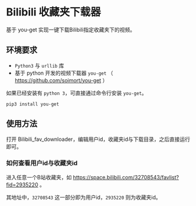 # Bilibili 收藏夹下载器

基于 you-get 实现一键下载Bilibili指定收藏夹下的视频。

## 环境要求

- `Python3` 与 `urllib` 库
- 基于 python 开发的视频下载器 `you-get` （ https://github.com/soimort/you-get ）

如果已经安装有 `python 3`，可直接通过命令行安装 `you-get`。

```
pip3 install you-get
```

## 使用方法

打开 Bilibili_fav_downloader，编辑用户id，收藏夹id与下载目录，之后直接运行即可。

### 如何查看用户id与收藏夹id

进入任意一个B站收藏夹，如 https://space.bilibili.com/32708543/favlist?fid=2935220 。

其地址中，`32708543` 这一部分即为用户id，`2935220` 则为收藏夹id。

